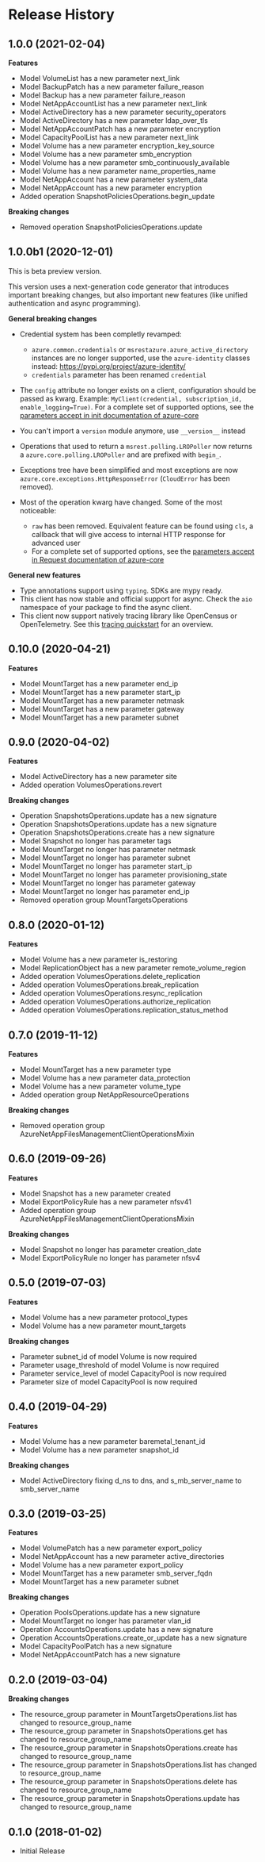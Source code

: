 # Release History

## 1.0.0 (2021-02-04)

**Features**

  - Model VolumeList has a new parameter next_link
  - Model BackupPatch has a new parameter failure_reason
  - Model Backup has a new parameter failure_reason
  - Model NetAppAccountList has a new parameter next_link
  - Model ActiveDirectory has a new parameter security_operators
  - Model ActiveDirectory has a new parameter ldap_over_tls
  - Model NetAppAccountPatch has a new parameter encryption
  - Model CapacityPoolList has a new parameter next_link
  - Model Volume has a new parameter encryption_key_source
  - Model Volume has a new parameter smb_encryption
  - Model Volume has a new parameter smb_continuously_available
  - Model Volume has a new parameter name_properties_name
  - Model NetAppAccount has a new parameter system_data
  - Model NetAppAccount has a new parameter encryption
  - Added operation SnapshotPoliciesOperations.begin_update

**Breaking changes**

  - Removed operation SnapshotPoliciesOperations.update

## 1.0.0b1 (2020-12-01)

This is beta preview version.

This version uses a next-generation code generator that introduces important breaking changes, but also important new features (like unified authentication and async programming).

**General breaking changes**

- Credential system has been completly revamped:

  - `azure.common.credentials` or `msrestazure.azure_active_directory` instances are no longer supported, use the `azure-identity` classes instead: https://pypi.org/project/azure-identity/
  - `credentials` parameter has been renamed `credential`

- The `config` attribute no longer exists on a client, configuration should be passed as kwarg. Example: `MyClient(credential, subscription_id, enable_logging=True)`. For a complete set of
  supported options, see the [parameters accept in init documentation of azure-core](https://github.com/Azure/azure-sdk-for-python/blob/master/sdk/core/azure-core/CLIENT_LIBRARY_DEVELOPER.md#available-policies)
- You can't import a `version` module anymore, use `__version__` instead
- Operations that used to return a `msrest.polling.LROPoller` now returns a `azure.core.polling.LROPoller` and are prefixed with `begin_`.
- Exceptions tree have been simplified and most exceptions are now `azure.core.exceptions.HttpResponseError` (`CloudError` has been removed).
- Most of the operation kwarg have changed. Some of the most noticeable:

  - `raw` has been removed. Equivalent feature can be found using `cls`, a callback that will give access to internal HTTP response for advanced user
  - For a complete set of
  supported options, see the [parameters accept in Request documentation of azure-core](https://github.com/Azure/azure-sdk-for-python/blob/master/sdk/core/azure-core/CLIENT_LIBRARY_DEVELOPER.md#available-policies)

**General new features**

- Type annotations support using `typing`. SDKs are mypy ready.
- This client has now stable and official support for async. Check the `aio` namespace of your package to find the async client.
- This client now support natively tracing library like OpenCensus or OpenTelemetry. See this [tracing quickstart](https://github.com/Azure/azure-sdk-for-python/tree/master/sdk/core/azure-core-tracing-opentelemetry) for an overview.

## 0.10.0 (2020-04-21)

**Features**

  - Model MountTarget has a new parameter end_ip
  - Model MountTarget has a new parameter start_ip
  - Model MountTarget has a new parameter netmask
  - Model MountTarget has a new parameter gateway
  - Model MountTarget has a new parameter subnet

## 0.9.0 (2020-04-02)

**Features**

  - Model ActiveDirectory has a new parameter site
  - Added operation VolumesOperations.revert

**Breaking changes**

  - Operation SnapshotsOperations.update has a new signature
  - Operation SnapshotsOperations.update has a new signature
  - Operation SnapshotsOperations.create has a new signature
  - Model Snapshot no longer has parameter tags
  - Model MountTarget no longer has parameter netmask
  - Model MountTarget no longer has parameter subnet
  - Model MountTarget no longer has parameter start_ip
  - Model MountTarget no longer has parameter provisioning_state
  - Model MountTarget no longer has parameter gateway
  - Model MountTarget no longer has parameter end_ip
  - Removed operation group MountTargetsOperations

## 0.8.0 (2020-01-12)

**Features**

  - Model Volume has a new parameter is_restoring
  - Model ReplicationObject has a new parameter remote_volume_region
  - Added operation VolumesOperations.delete_replication
  - Added operation VolumesOperations.break_replication
  - Added operation VolumesOperations.resync_replication
  - Added operation VolumesOperations.authorize_replication
  - Added operation VolumesOperations.replication_status_method

## 0.7.0 (2019-11-12)

**Features**

  - Model MountTarget has a new parameter type
  - Model Volume has a new parameter data_protection
  - Model Volume has a new parameter volume_type
  - Added operation group NetAppResourceOperations

**Breaking changes**

  - Removed operation group
    AzureNetAppFilesManagementClientOperationsMixin

## 0.6.0 (2019-09-26)

**Features**

  - Model Snapshot has a new parameter created
  - Model ExportPolicyRule has a new parameter nfsv41
  - Added operation group
    AzureNetAppFilesManagementClientOperationsMixin

**Breaking changes**

  - Model Snapshot no longer has parameter creation_date
  - Model ExportPolicyRule no longer has parameter nfsv4

## 0.5.0 (2019-07-03)

**Features**

  - Model Volume has a new parameter protocol_types
  - Model Volume has a new parameter mount_targets

**Breaking changes**

  - Parameter subnet_id of model Volume is now required
  - Parameter usage_threshold of model Volume is now required
  - Parameter service_level of model CapacityPool is now required
  - Parameter size of model CapacityPool is now required

## 0.4.0 (2019-04-29)

**Features**

  - Model Volume has a new parameter baremetal_tenant_id
  - Model Volume has a new parameter snapshot_id

**Breaking changes**

  - Model ActiveDirectory fixing d_ns to dns, and s_mb_server_name
    to smb_server_name

## 0.3.0 (2019-03-25)

**Features**

  - Model VolumePatch has a new parameter export_policy
  - Model NetAppAccount has a new parameter active_directories
  - Model Volume has a new parameter export_policy
  - Model MountTarget has a new parameter smb_server_fqdn
  - Model MountTarget has a new parameter subnet

**Breaking changes**

  - Operation PoolsOperations.update has a new signature
  - Model MountTarget no longer has parameter vlan_id
  - Operation AccountsOperations.update has a new signature
  - Operation AccountsOperations.create_or_update has a new signature
  - Model CapacityPoolPatch has a new signature
  - Model NetAppAccountPatch has a new signature

## 0.2.0 (2019-03-04)

**Breaking changes**

  - The resource_group parameter in MountTargetsOperations.list has
    changed to resource_group_name
  - The resource_group parameter in SnapshotsOperations.get has changed
    to resource_group_name
  - The resource_group parameter in SnapshotsOperations.create has
    changed to resource_group_name
  - The resource_group parameter in SnapshotsOperations.list has
    changed to resource_group_name
  - The resource_group parameter in SnapshotsOperations.delete has
    changed to resource_group_name
  - The resource_group parameter in SnapshotsOperations.update has
    changed to resource_group_name

## 0.1.0 (2018-01-02)

  - Initial Release
